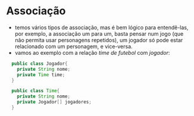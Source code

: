 # Associação
- temos vários tipos de associação, mas é bem lógico para entendê-las, por exemplo, a associação um para um, basta pensar num jogo (que não permita usar personagens repetidos), um jogador só pode estar relacionado com um personagem, e vice-versa.
- vamos ao exemplo com a relação *time de futebol* com *jogador*:
```java
  public class Jogador{
    private String nome;
    private Time time;
  }

  public class Time{
    private String nome;
    private Jogador[] jogadores;
  }
```

